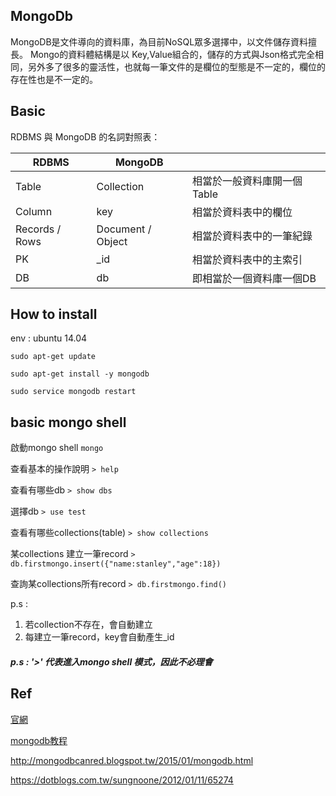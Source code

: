 ## MongoDb

MongoDB是文件導向的資料庫，為目前NoSQL眾多選擇中，以文件儲存資料擅長。
Mongo的資料體結構是以 Key,Value組合的，儲存的方式與Json格式完全相同，另外多了很多的靈活性，也就每一筆文件的是欄位的型態是不一定的，欄位的存在性也是不一定的。

## Basic

RDBMS 與 MongoDB 的名詞對照表：

|  RDBMS  |  MongoDB  ||
|  -----  |  -------  |  -------  |
| Table   | Collection | 相當於一般資料庫開一個Table |
| Column  | key | 相當於資料表中的欄位 |
| Records / Rows | Document / Object | 相當於資料表中的一筆紀錄 |
| PK | _id| 相當於資料表中的主索引 |
| DB | db | 即相當於一個資料庫一個DB |

## How to install
env : ubuntu 14.04

`sudo apt-get update`

`sudo apt-get install -y mongodb`

`sudo service mongodb restart`

## basic mongo shell

啟動mongo shell
`mongo`

查看基本的操作說明
`> help`

查看有哪些db
`> show dbs`

選擇db
`> use test`

查看有哪些collections(table)
`> show collections`

某collections 建立一筆record
`> db.firstmongo.insert({"name:stanley","age":18})`

查詢某collections所有record
`> db.firstmongo.find()`

p.s :

1. 若collection不存在，會自動建立
2. 每建立一筆record，key會自動產生_id

##### p.s : '>' 代表進入mongo shell 模式，因此不必理會

## Ref

[官網](https://www.mongodb.com/)

[mongodb教程](http://www.runoob.com/mongodb/mongodb-tutorial.html)

http://mongodbcanred.blogspot.tw/2015/01/mongodb.html

https://dotblogs.com.tw/sungnoone/2012/01/11/65274

